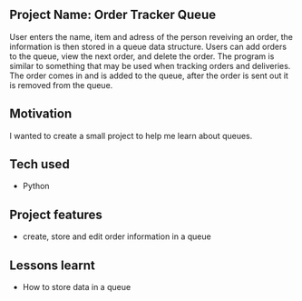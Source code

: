 ## Project Name: Order Tracker Queue
User enters the name, item and adress of the person reveiving an order, the information is then stored in a queue data structure. Users can add orders to the queue, view the next order, and delete the order. The program is similar to something that may be used when tracking orders and deliveries. The order comes in and is added to the queue, after the order is sent out it is removed from the queue.

## Motivation
I wanted to create a small project to help me learn about queues.

## Tech used
- Python

## Project features
- create, store and edit order information in a queue

## Lessons learnt
- How to store data in a queue
